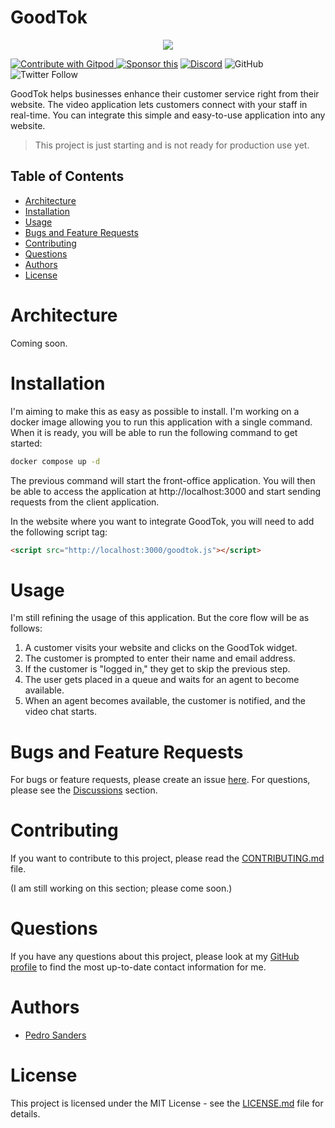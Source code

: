 # GoodTok

<div align="center">
  <p align="center">
    <a href="https://routr.io" target="_blank" rel="noopener">
      <img src="https://github.com/psanders/goodtok/blob/main/assets/repo-banner.png" />
    </a>
  </p>
</div>

<a href="https://gitpod.io/#https://github.com/psanders/goodtok"> <img src="https://img.shields.io/badge/Contribute%20with-Gitpod-908a85?logo=gitpod" alt="Contribute with Gitpod" />
</a> [![Sponsor this](https://img.shields.io/static/v1?label=Sponsor&message=%E2%9D%A4&logo=GitHub&link=https://github.com/sponsors/psanders)](https://github.com/sponsors/psanders) [![Discord](https://img.shields.io/discord/1016419835455996076?color=5865F2&label=Discord&logo=discord&logoColor=white)](https://discord.gg/4QWgSz4hTC) ![GitHub](https://img.shields.io/github/license/psanders/goodtok?color=%2347b96d) ![Twitter Follow](https://img.shields.io/twitter/follow/pedrosanders_?style=social)

GoodTok helps businesses enhance their customer service right from their website. The video application lets customers connect with your staff in real-time. You can integrate this simple and easy-to-use application into any website.

> This project is just starting and is not ready for production use yet.

## Table of Contents

- [Architecture](#architecture)
- [Installation](#installation)
- [Usage](#usage)
- [Bugs and Feature Requests](#bugs-and-feature-requests)
- [Contributing](#contributing)
- [Questions](#questions)
- [Authors](#authors)
- [License](#license)

# Architecture

Coming soon.

# Installation

I'm aiming to make this as easy as possible to install. I'm working on a docker image allowing you to run this application with a single command. When it is ready, you will be able to run the following command to get started:

```bash
docker compose up -d
```

The previous command will start the front-office application. You will then be able to access the application at http://localhost:3000 and start sending requests from the client application.

In the website where you want to integrate GoodTok, you will need to add the following script tag:

```html
<script src="http://localhost:3000/goodtok.js"></script>
```

# Usage

I'm still refining the usage of this application. But the core flow will be as follows:

1. A customer visits your website and clicks on the GoodTok widget.
2. The customer is prompted to enter their name and email address.
3. If the customer is "logged in," they get to skip the previous step.
4. The user gets placed in a queue and waits for an agent to become available.
5. When an agent becomes available, the customer is notified, and the video chat starts.

# Bugs and Feature Requests

For bugs or feature requests, please create an issue [here](https://github.com/psanders/goodtok/issues). For questions, please see the [Discussions](https://github.com/psanders/goodtok/issues) section.

# Contributing

If you want to contribute to this project, please read the [CONTRIBUTING.md](CONTRIBUTING.md) file.

(I am still working on this section; please come soon.)

# Questions

If you have any questions about this project, please look at my [GitHub profile](https://github.com/psanders) to find the most up-to-date contact information for me.

# Authors

- [Pedro Sanders](https://github.com/psanders)

# License

This project is licensed under the MIT License - see the [LICENSE.md](LICENSE.md) file for details.
